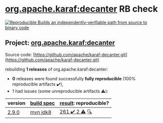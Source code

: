 [org.apache.karaf:decanter](https://search.maven.org/artifact/org.apache.karaf/decanter/) RB check
=======

[![Reproducible Builds](https://reproducible-builds.org/images/logos/rb.svg) an independently-verifiable path from source to binary code](https://reproducible-builds.org/)

## Project: [org.apache.karaf:decanter](https://search.maven.org/artifact/org.apache.karaf/decanter/)

Source code: [https://github.com/apache/karaf-decanter.git](https://github.com/apache/karaf-decanter.git)

rebuilding **1 releases** of org.apache.karaf:decanter:
- **0** releases were found successfully **fully reproducible** (100% reproducible artifacts :heavy_check_mark:),
- 1 had issues (some unreproducible artifacts :warning:):

| version | [build spec](BUILDSPEC.md) | [result](https://reproducible-builds.org/docs/jvm/): reproducible? |
| -- | --------- | ------ |
| [2.9.0](https://search.maven.org/artifact/org.apache.karaf/decanter/2.9.0/pom) | [mvn jdk8](karaf-decanter-2.9.0.buildspec) | [261 :heavy_check_mark:  2 :warning:](decanter-2.9.0.buildcompare) [:mag:](decanter-2.9.0.diffoscope) |

